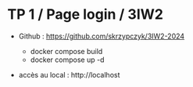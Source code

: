 # TP 1 / Page login / 3IW2
- Github : https://github.com/skrzypczyk/3IW2-2024
    - docker compose build
    - docker compose up -d

- accès au local : http://localhost
